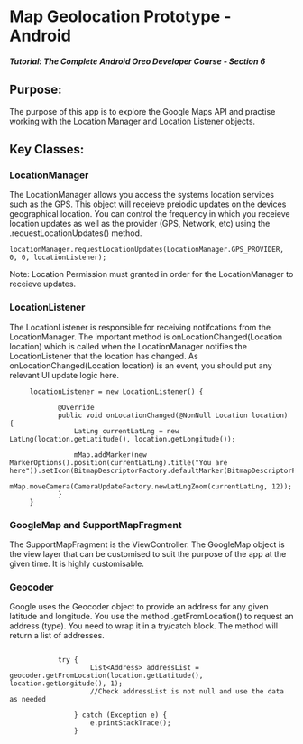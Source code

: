 # Map Geolocation Prototype - Android
##### Tutorial: The Complete Android Oreo Developer Course - Section 6

## Purpose: 
The purpose of this app is to explore the Google Maps API and practise working with the Location Manager and Location Listener objects.


## Key Classes:
### LocationManager
The LocationManager allows you access the systems location services such as the GPS. This object will receieve preiodic updates on the devices geographical location. You can control the frequency in which you receieve location updates as well as the provider (GPS, Network, etc) using the .requestLocationUpdates() method.

```
locationManager.requestLocationUpdates(LocationManager.GPS_PROVIDER, 0, 0, locationListener);
```

Note: Location Permission must granted in order for the LocationManager to receieve updates.

### LocationListener
The LocationListener is responsible for receiving notifcations from the LocationManager. The important method is onLocationChanged(Location location) which is called when the LocationManager notifies the LocationListener that the location has changed. As onLocationChanged(Location location) is an event, you should put any relevant UI update logic here.

```
     locationListener = new LocationListener() {

            @Override
            public void onLocationChanged(@NonNull Location location) {
                LatLng currentLatLng = new LatLng(location.getLatitude(), location.getLongitude());

                mMap.addMarker(new MarkerOptions().position(currentLatLng).title("You are here")).setIcon(BitmapDescriptorFactory.defaultMarker(BitmapDescriptorFactory.HUE_BLUE));
                mMap.moveCamera(CameraUpdateFactory.newLatLngZoom(currentLatLng, 12));
            }
     }
```

### GoogleMap and SupportMapFragment
The SupportMapFragment is the ViewController. The GoogleMap object is the view layer that can be customised to suit the purpose of the app at the given time. It is highly customisable.

### Geocoder
Google uses the Geocoder object to provide an address for any given latitude and longitude. You use the method .getFromLocation() to request an address (type). You need to wrap it in a try/catch block. The method will return a list of addresses.
```

            try {
                    List<Address> addressList = geocoder.getFromLocation(location.getLatitude(), location.getLongitude(), 1);
                    //Check addressList is not null and use the data as needed

                } catch (Exception e) {
                    e.printStackTrace();
                }
```
